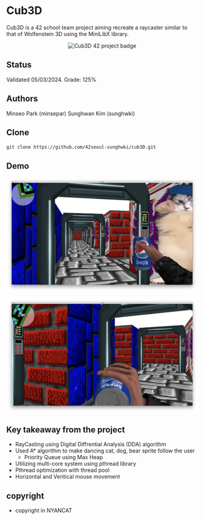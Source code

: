 # Cub3D

Cub3D is a 42 school team project aiming recreate a raycaster similar to that of Wolfenstein 3D using the MiniLibX library. 

<p align="center">
  <img src="https://github.com/parkj12b/42-project-badges/blob/main/badges/cub3dm.png" alt="Cub3D 42 project badge">
</p>

## Status

Validated 05/03/2024. Grade: 125%

## Authors
Minseo Park (minsepar)
Sunghwan Kim (sunghwki)

## Clone

```shell
git clone https://github.com/42seoul-sunghwki/cub3D.git
```

## Demo

<p align="center">
  <img src="https://github.com/42seoul-sunghwki/cub3D/blob/main/Screen%20Shot%202024-05-16%20at%209.59.24%20PM.png?raw=true" alt="cub3D demo1">
</p>

<p align="center">
  <img src="https://github.com/42seoul-sunghwki/cub3D/blob/main/Screen%20Shot%202024-05-16%20at%209.59.47%20PM.png?raw=true" alt="cub3D demo2">
</p>

## Key takeaway from the project
- RayCasting using Digital Diffrential Analysis (DDA) algorithm
- Used A* algorithm to make dancing cat, dog, bear sprite follow the user
  - Priority Queue using Max Heap
- Utilizing multi-core system using pthread library
- Pthread optimization with thread pool
- Horizontal and Veritical mouse movement

## copyright
- copyright in NYANCAT
